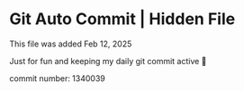 # Git Auto Commit | Hidden File

This file was added Feb 12, 2025

Just for fun and keeping my daily git commit active 🤪

commit number: 1340039
